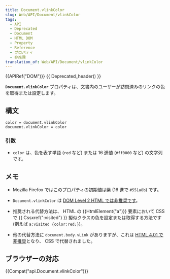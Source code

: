 ```yaml
---
title: Document.vlinkColor
slug: Web/API/Document/vlinkColor
tags:
  - API
  - Deprecated
  - Document
  - HTML DOM
  - Property
  - Reference
  - プロパティ
  - 非推奨
translation_of: Web/API/Document/vlinkColor
---
```

{{APIRef("DOM")}} {{ Deprecated_header() }}

**`Document.vlinkColor`** プロパティは、文書内のユーザーが訪問済みのリンクの色を取得または設定します。

## 構文

    color = document.vlinkColor
    document.vlinkColor = color

### 引数

- `color` は、色を表す単語 (`red` など) または 16 進値 (`#ff0000` など) の文字列です。

## メモ

- Mozilla Firefox ではこのプロパティの初期値は紫 (16 進で `#551a8b`) です。

- `Document.vlinkColor` は [DOM Level 2 HTML では非推奨です](http://www.w3.org/TR/DOM-Level-2-HTML/html.html#ID-26809268)。
- 推奨される代替方法は、 HTML の {{HtmlElement("a")}} 要素において CSS で {{ Cssxref(":visited") }} 擬似クラスの色を設定または取得する方法です (例えば `a:visited {color:red;}`)。
- 他の代替方法に `document.body.vLink` がありますが、これは [HTML 4.01 で非推奨](http://www.w3.org/TR/html401/struct/global.html#adef-vlink)となり、 CSS で代替されました。

## ブラウザーの対応

{{Compat("api.Document.vlinkColor")}}
